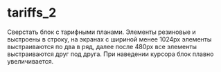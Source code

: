 # tariffs_2
Сверстать блок с тарифными планами. Элементы резиновые и выстроены в строку, на экранах с 
шириной менее 1024px элементы выстраиваются по два в ряд, далее после 480px все элементы 
выстраиваются друг под друга. При наведении курсора блок плавно увеличивается.
